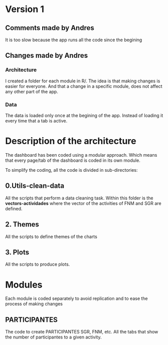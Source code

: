 # Version 1

## Comments made by Andres

It is too slow because the app runs all the code since the begining 

## Changes made by Andres

### Architecture
I created a folder for each module in R/. The idea is that making changes is easier for everyone. And that a change in a specific module, does not affect any other part of the app.

### Data

The data is loaded only once at the begining of the app. Instead of loading it every time that a tab is active. 

# Description of the architecture

The dashboard has been coded using a modular approach. Which means that every page/tab of the dashboard is coded in its own module.

To simplify the coding, all the code is divided in sub-directories:

## 0.Utils-clean-data

All the scripts that perform a data cleaning task. Within this folder is the **vectors-actividades** where the vector of the activities of FNM and SGR are defined.

## 2. Themes

All the scripts to define themes of the charts

## 3. Plots

All the scripts to produce plots.

# Modules

Each module is coded separately to avoid replication and to ease the process of making changes

## PARTICIPANTES

The code to create PARTICIPANTES SGR, FNM, etc. All the tabs that show the number of participantes to a given activity.







